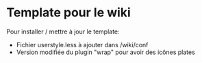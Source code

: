 # Template pour le wiki

Pour installer / mettre à jour le template:
* Fichier userstyle.less à ajouter dans /wiki/conf
* Version modifiée du plugin "wrap" pour avoir des icônes plates
